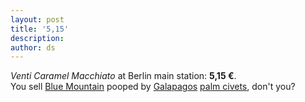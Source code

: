 ```yaml
---
layout: post
title: '5,15'
description:
author: ds
---
```


_Venti Caramel Macchiato_ at Berlin main station: __5,15&nbsp;€__.  
You sell [Blue Mountain](https://en.wikipedia.org/wiki/Jamaican_Blue_Mountain_Coffee) pooped by [Galapagos](http://www.hrhiggins.co.uk/info/top_coffees_2/) [palm civets](https://en.wikipedia.org/wiki/Kopi_Luwak), don't you?
